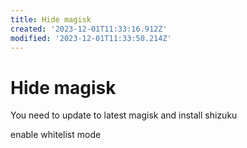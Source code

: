 ```yaml
---
title: Hide magisk
created: '2023-12-01T11:33:16.912Z'
modified: '2023-12-01T11:33:50.214Z'
---
```


# Hide magisk

You need to update to latest magisk and install shizuku

enable whitelist mode
